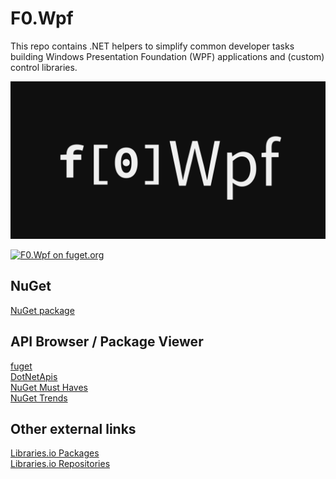 # F0.Wpf
This repo contains .NET helpers to simplify common developer tasks building Windows Presentation Foundation (WPF) applications and (custom) control libraries.

![F0.Wpf](https://raw.githubusercontent.com/Flash0ver/F0/master/Branding/GitHub/F0.Wpf.png)

[![F0.Wpf on fuget.org](https://www.fuget.org/packages/F0.Wpf/badge.svg)](https://www.fuget.org/packages/F0.Wpf)

## NuGet
[NuGet package](https://www.nuget.org/packages/F0.Wpf/)

## API Browser / Package Viewer
[fuget](https://www.fuget.org/packages/F0.Wpf)\
[DotNetApis](http://dotnetapis.com/pkg/F0.Wpf)\
[NuGet Must Haves](https://nugetmusthaves.com/Package/F0.Wpf)\
[NuGet Trends](https://nugettrends.com/packages?months=12&ids=F0.Wpf)

## Other external links
[Libraries.io Packages](https://libraries.io/nuget/F0.Wpf)\
[Libraries.io Repositories](https://libraries.io/github/Flash0ver/F0.Wpf)
